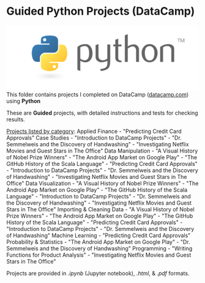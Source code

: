 # Guided Python Projects (DataCamp)
![Python Logo](../../../assets/python.png)
  This folder contains projects I completed on DataCamp ([datacamp.com](datacamp.com)) using **Python**

These are **Guided** projects, with detailed instructions and tests for checking results.

<u>Projects listed by category</u>:
     Applied Finance
  	- "Predicting Credit Card Approvals"
     Case Studies
  	- "Introduction to DataCamp Projects"
  	- "Dr. Semmelweis and the Discovery of Handwashing"
  	- "Investigating Netflix Movies and Guest Stars in The Office"
     Data Manipulation
  	- "A Visual History of Nobel Prize Winners"
  	- "The Android App Market on Google Play"
  	- "The GitHub History of the Scala Language"
  	- "Predicting Credit Card Approvals"
  	- "Introduction to DataCamp Projects"
  	- "Dr. Semmelweis and the Discovery of Handwashing"
  	- "Investigating Netflix Movies and Guest Stars in The Office"
     Data Visualization
  	- "A Visual History of Nobel Prize Winners"
  	- "The Android App Market on Google Play"
  	- "The GitHub History of the Scala Language"
  	- "Introduction to DataCamp Projects"
  	- "Dr. Semmelweis and the Discovery of Handwashing"
  	- "Investigating Netflix Movies and Guest Stars in The Office"
     Importing & Cleaning Data
  	- "A Visual History of Nobel Prize Winners"
  	- "The Android App Market on Google Play"
  	- "The GitHub History of the Scala Language"
  	- "Predicting Credit Card Approvals"
  	- "Introduction to DataCamp Projects"
  	- "Dr. Semmelweis and the Discovery of Handwashing"
     Machine Learning
  	- "Predicting Credit Card Approvals"
     Probability & Statistics
  	- "The Android App Market on Google Play"
  	- "Dr. Semmelweis and the Discovery of Handwashing"
     Programming
  	- "Writing Functions for Product Analysis"
  	- "Investigating Netflix Movies and Guest Stars in The Office"
  

Projects are provided in *.ipynb* (Jupyter notebook), *.html*, & *.pdf* formats.
